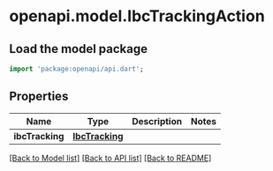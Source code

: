 # openapi.model.IbcTrackingAction

## Load the model package
```dart
import 'package:openapi/api.dart';
```

## Properties
Name | Type | Description | Notes
------------ | ------------- | ------------- | -------------
**ibcTracking** | [**IbcTracking**](IbcTracking.md) |  | 

[[Back to Model list]](../README.md#documentation-for-models) [[Back to API list]](../README.md#documentation-for-api-endpoints) [[Back to README]](../README.md)


